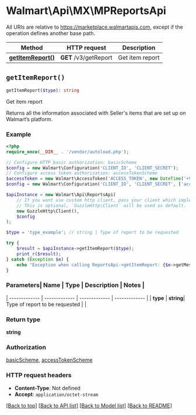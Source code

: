 # Walmart\Api\MX\MPReportsApi  
All URIs are relative to https://marketplace.walmartapis.com, except if the operation defines another base path.

| Method | HTTP request | Description |
| ------------- | ------------- | ------------- |
| [**getItemReport()**](ReportsApi.md#getItemReport) | **GET** /v3/getReport | Get item report |


## `getItemReport()`

```php
getItemReport($type): string
```
Get item report

Returns all the information associated with Seller's items that are set up on Walmart’s platform.

### Example

```php
<?php
require_once(__DIR__ . '/vendor/autoload.php');

// Configure HTTP basic authorization: basicScheme
$config = new Walmart\Configuration('CLIENT_ID', 'CLIENT_SECRET');
// Configure access token authorization: accessTokenScheme
$accessToken = new Walmart\AccessToken('ACCESS_TOKEN', new DateTime('+900 seconds'));
$config = new Walmart\Configuration('CLIENT_ID', 'CLIENT_SECRET', ['accessToken' => $accessToken]);

$apiInstance = new Walmart\Api\ReportsApi(  
    // If you want use custom http client, pass your client which implements `GuzzleHttp\ClientInterface`.
    // This is optional, `GuzzleHttp\Client` will be used as default.
    new GuzzleHttp\Client(),
    $config
);

$type = 'type_example'; // string | Type of report to be requested

try {
    $result = $apiInstance->getItemReport($type);
    print_r($result);
} catch (Exception $e) {
    echo "Exception when calling ReportsApi->getItemReport: {$e->getMessage()}\n";
}
```

### Parameters| Name | Type | Description  | Notes |
| ------------- | ------------- | ------------- | ------------- |
| **type** | **string**| Type of report to be requested | |


### Return type

**string**

### Authorization

[basicScheme](../../README.md#basicScheme), [accessTokenScheme](../../README.md#accessTokenScheme)

### HTTP request headers

- **Content-Type**: Not defined
- **Accept**: `application/octet-stream`

[[Back to top]](#) [[Back to API list]](../../README.md#endpoints)
[[Back to Model list]](../../README.md#models)
[[Back to README]](../../README.md)
